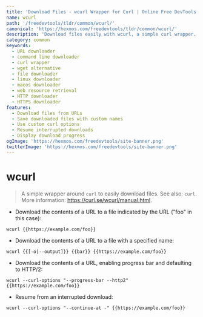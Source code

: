 ```yaml
---
title: 'Download Files - wcurl Wrapper for Curl | Online Free DevTools by Hexmos'
name: wcurl
path: '/freedevtools/tldr/common/wcurl/'
canonical: 'https://hexmos.com/freedevtools/tldr/common/wcurl/'
description: 'Download files easily with wcurl, a simple curl wrapper. Retrieve web resources and save them locally. Free online tool, no registration required.'
category: common
keywords:
  - URL downloader
  - command line downloader
  - curl wrapper
  - wget alternative
  - file downloader
  - linux downloader
  - macos downloader
  - web resource retrieval
  - HTTP downloader
  - HTTPS downloader
features:
  - Download files from URLs
  - Save downloaded files with custom names
  - Use custom curl options
  - Resume interrupted downloads
  - Display download progress
ogImage: 'https://hexmos.com/freedevtools/site-banner.png'
twitterImage: 'https://hexmos.com/freedevtools/site-banner.png'
---
```


# wcurl

> A simple wrapper around `curl` to easily download files.
> See also: `curl`.
> More information: <https://curl.se/wcurl/manual.html>.

- Download the contents of a URL to a file indicated by the URL ("foo" in this case):

`wcurl {{https://example.com/foo}}`

- Download the contents of a URL to a file with a specified name:

`wcurl {{[-o|--output]}} {{bar}} {{https://example.com/foo}}`

- Download the contents of a URL, enabling progress bar and defaulting to HTTP/2:

`wcurl --curl-options "--progress-bar --http2" {{https://example.com/foo}}`

- Resume from an interrupted download:

`wcurl --curl-options "--continue-at -" {{https://example.com/foo}}`
